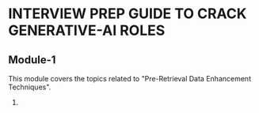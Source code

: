# INTERVIEW PREP GUIDE TO CRACK GENERATIVE-AI ROLES

## Module-1 

This module covers the topics related to "Pre-Retrieval Data Enhancement Techniques".

1. 